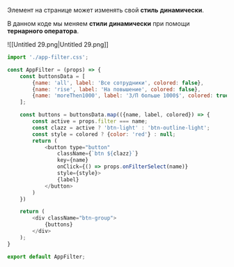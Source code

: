 Элемент на странице может изменять свой **стиль** **динамически**.

В данном коде мы меняем **стили** **динамически** при помощи **тернарного оператора**.

![[Untitled 29.png|Untitled 29.png]]

```JavaScript
import './app-filter.css';

const AppFilter = (props) => {
	const buttonsData = [
		{name: 'all', label: 'Все сотрудники', colored: false},
		{name: 'rise', label: 'На повышение', colored: false},
		{name: 'moreThen1000', label: 'З/П больше 1000$', colored: true}
	];

	const buttons = buttonsData.map(({name, label, colored}) => {
		const active = props.filter === name;
		const clazz = active ? 'btn-light' : 'btn-outline-light';
		const style = colored ? {color: 'red'} : null;
		return (
			<button type="button"
				className={`btn ${clazz}`}
				key={name}
				onClick={() => props.onFilterSelect(name)}
				style={style}>
				{label}
			</button>
		)
	})

    return (
        <div className="btn-group">
			{buttons}
        </div>
    );
}

export default AppFilter;
```